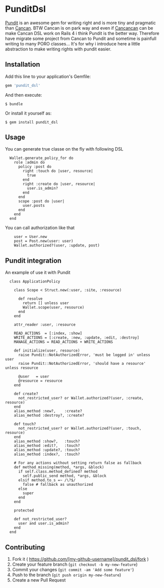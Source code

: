 # PunditDsl

[Pundit](https://rubygems.org/search?utf8=%E2%9C%93&query=pundit) is an awesome gem for writing right and is more tiny and pragmatic than [Cancan](https://rubygems.org/gems/cancan). BTW Cancan is on park way and even if [Cancancan](https://rubygems.org/gems/cancancan) can be make Cancan DSL work on Rails 4 i think Pundit is the better way. Therefore have migrate some project from Cancan to Pundit and sometime is painfull writing to many PORO classes... It's for why i introduce here a little abstraction to make writing rights with pundit easier.

## Installation

Add this line to your application's Gemfile:

```ruby
gem 'pundit_dsl'
```

And then execute:

    $ bundle

Or install it yourself as:

    $ gem install pundit_dsl

## Usage

You can generate true classe on the fly with following DSL

```
  Wallet.generate_policy_for do
    role :admin do
      policy :post do
        right :touch do |user, resource|
          true
        end
        right :create do |user, resource|
          user.is_admin?
        end
      end
      scope :post do |user|
        user.posts
      end
    end
  end
```

You can call authorization like that

```
    user = User.new
    post = Post.new(user: user)
    Wallet.authorized?(user, :update, post)
```

## Pundit integration

An example of use it with Pundit

```
  class ApplicationPolicy

    class Scope < Struct.new(:user, :site, :resource)

      def resolve
        return [] unless user
        Wallet.scope(user, resource)
      end
    end

    attr_reader :user, :resource

    READ_ACTIONS  = [:index, :show]
    WRITE_ACTIONS = [:create, :new, :update, :edit, :destroy]
    MANAGE_ACTIONS = READ_ACTIONS + WRITE_ACTIONS

    def initialize(user, resource)
      raise Pundit::NotAuthorizedError, 'must be logged in' unless user
      raise Pundit::NotAuthorizedError, 'should have a resource' unless resource

      @user   = user
      @resource = resource
    end

    def create?
      not_restricted_user? or Wallet.authorized?(user, :create, resource)
    end
    alias_method :new?,    :create?
    alias_method :destroy?, :create?

    def touch?
      not_restricted_user? or Wallet.authorized?(user, :touch, resource)
    end
    alias_method :show?,   :touch?
    alias_method :edit?,   :touch?
    alias_method :update?, :touch?
    alias_method :index?,  :touch?

    # For any actions without setting return false as fallback
    def method_missing(method, *args, &block)
      if self.class.method_defined? method
        self.public_send method, *args, &block
      elsif method.to_s =~ /\?$/
        false # fallback as unauthorized
      else
        super
      end
    end

    protected

    def not_restricted_user?
      user and user.is_admin?
    end
  end
```

## Contributing

1. Fork it ( https://github.com/[my-github-username]/pundit_dsl/fork )
2. Create your feature branch (`git checkout -b my-new-feature`)
3. Commit your changes (`git commit -am 'Add some feature'`)
4. Push to the branch (`git push origin my-new-feature`)
5. Create a new Pull Request
